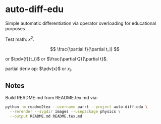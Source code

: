 # auto-diff-edu
Simple automatic differentiation via operator overloading for educational purposes

Test math: $x^2$.

$$
\frac{\partial f}{\partial t_i}
$$

or $\pdv{f}{t_i}$ or $\frac{\partial Q}{\partial t}$.

partial deriv op: $\pdv{x}$ or $x_i$.

## Notes

Build README.md from README.tex.md via:

```bash
python -m readme2tex --username parrt --project auto-diff-edu \
  --rerender --svgdir images --usepackage physics \
  --output README.md README.tex.md
```